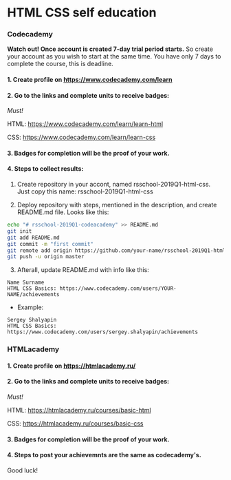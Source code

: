 # HTML CSS self education

### Codecademy

**Watch out! Once account is created 7-day trial period starts.** So create your account as you wish to start at the same time. You have only 7 days to complete the course, this is deadline.

#### 1. Create profile on https://www.codecademy.com/learn
#### 2. Go to the links and complete units to receive badges:

*Must!*

HTML: https://www.codecademy.com/learn/learn-html

CSS: https://www.codecademy.com/learn/learn-css

#### 3. Badges for completion will be the proof of your work.
#### 4. Steps to collect results:

1. Create repository in your accont, named rsschool-2019Q1-html-css.
Just copy this name: rsschool-2019Q1-html-css

2. Deploy repository with steps, mentioned in the description, and create README.md file.
Looks like this:

```sh
echo "# rsschool-2019Q1-codeacademy" >> README.md
git init
git add README.md
git commit -m "first commit"
git remote add origin https://github.com/your-name/rsschool-2019Q1-html-css.git
git push -u origin master
```
3. Afterall, update README.md with info like this:
```
Name Surname
HTML CSS Basics: https://www.codecademy.com/users/YOUR-NAME/achievements
```
- Example:
```
Sergey Shalyapin
HTML CSS Basics: https://www.codecademy.com/users/sergey.shalyapin/achievements
```

### HTMLacademy

#### 1. Create profile on https://htmlacademy.ru/
#### 2. Go to the links and complete units to receive badges:

*Must!*

HTML: https://htmlacademy.ru/courses/basic-html

CSS: https://htmlacademy.ru/courses/basic-css

#### 3. Badges for completion will be the proof of your work.
#### 4. Steps to post your achievemnts are the same as codecademy's.

Good luck!
